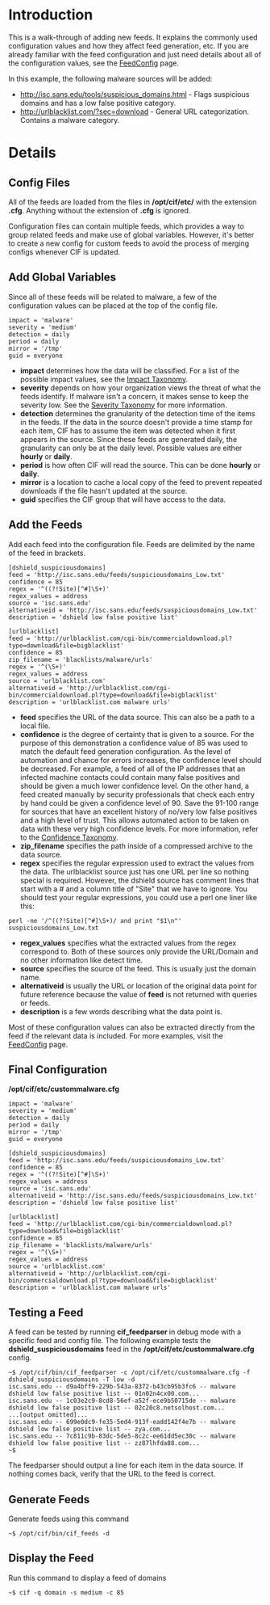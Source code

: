 # Introduction #

This is a walk-through of adding new feeds. It explains the commonly used configuration values and how they affect feed generation, etc. If you are already familiar with the feed configuration and just need details about all of the configuration values, see the [FeedConfig](FeedConfig_v0.md) page.

In this example, the following malware sources will be added:
  * http://isc.sans.edu/tools/suspicious_domains.html - Flags suspicious domains and has a low false positive category.
  * http://urlblacklist.com/?sec=download - General URL categorization. Contains a malware category.

# Details #

## Config Files ##

All of the feeds are loaded from the files in **/opt/cif/etc/** with the extension **.cfg**. Anything without the extension of **.cfg** is ignored.

Configuration files can contain multiple feeds, which provides a way to group related feeds and make use of global variables. However, it's better to create a new config for custom feeds to avoid the process of merging configs whenever CIF is updated.

## Add Global Variables ##

Since all of these feeds will be related to malware, a few of the configuration values can be placed at the top of the config file.
```
impact = 'malware'
severity = 'medium'
detection = daily
period = daily
mirror = '/tmp'
guid = everyone
```

  * **impact** determines how the data will be classified. For a list of the possible impact values, see the [Impact Taxonomy](TaxonomyImpact_v0.md).
  * **severity** depends on how your organization views the threat of what the feeds identify. If malware isn't a concern, it makes sense to keep the severity low. See the [Severity Taxonomy](TaxonomySeverity_v0.md) for more information.
  * **detection** determines the granularity of the detection time of the items in the feeds. If the data in the source doesn't provide a time stamp for each item, CIF has to assume the item was detected when it first appears in the source. Since these feeds are generated daily, the granularity can only be at the daily level. Possible values are either **hourly** or **daily**.
  * **period** is how often CIF will read the source. This can be done **hourly** or **daily**.
  * **mirror** is a location to cache a local copy of the feed to prevent repeated downloads if the file hasn't updated at the source.
  * **guid** specifies the CIF group that will have access to the data.
## Add the Feeds ##

Add each feed into the configuration file. Feeds are delimited by the name of the feed in brackets.

```
[dshield_suspiciousdomains]
feed = 'http://isc.sans.edu/feeds/suspiciousdomains_Low.txt'
confidence = 85
regex = '^((?!Site)[^#]\S+)'
regex_values = address
source = 'isc.sans.edu'
alternativeid = 'http://isc.sans.edu/feeds/suspiciousdomains_Low.txt' 
description = 'dshield low false positive list' 

[urlblacklist]
feed = 'http://urlblacklist.com/cgi-bin/commercialdownload.pl?type=download&file=bigblacklist'
confidence = 85
zip_filename = 'blacklists/malware/urls'
regex = '^(\S+)' 
regex_values = address
source = 'urlblacklist.com'
alternativeid = 'http://urlblacklist.com/cgi-bin/commercialdownload.pl?type=download&file=bigblacklist'
description = 'urlblacklist.com malware urls'

```
  * **feed** specifies the URL of the data source. This can also be a path to a local file.
  * **confidence** is the degree of certainty that is given to a source. For the purpose of this demonstration a confidence value of 85 was used to match the default feed generation configuration. As the level of automation and chance for errors increases, the confidence level should be decreased. For example, a feed of all of the IP addresses that an infected machine contacts could contain many false positives and should be given a much lower confidence level. On the other hand, a feed created manually by security professionals that check each entry by hand could be given a confidence level of 90. Save the 91-100 range for sources that have an excellent history of no/very low false positives and a high level of trust. This allows automated action to be taken on data with these very high confidence levels. For more information, refer to the [Confidence Taxonomy](TaxonomyConfidence_v0.md).
  * **zip\_filename** specifies the path inside of a compressed archive to the data source.
  * **regex** specifies the regular expression used to extract the values from the data. The urlblacklist source just has one URL per line so nothing special is required. However, the dshield source has comment lines that start with a # and a column title of "Site" that we have to ignore. You should test your regular expressions, you could use a perl one liner like this:
```
perl -ne '/^((?!Site)[^#]\S+)/ and print "$1\n"' suspiciousdomains_Low.txt
```
  * **regex\_values** specifies what the extracted values from the regex correspond to. Both of these sources only provide the URL/Domain and no other information like detect time.
  * **source** specifies the source of the feed. This is usually just the domain name.
  * **alternativeid** is usually the URL or location of the original data point for future reference because the value of **feed** is not returned with queries or feeds.
  * **description** is a few words describing what the data point is.

Most of these configuration values can also be extracted directly from the feed if the relevant data is included. For more examples, visit the [FeedConfig](FeedConfig_v0.md) page.

## Final Configuration ##
**/opt/cif/etc/custommalware.cfg**
```
impact = 'malware'
severity = 'medium'
detection = daily
period = daily
mirror = '/tmp'
guid = everyone

[dshield_suspiciousdomains]
feed = 'http://isc.sans.edu/feeds/suspiciousdomains_Low.txt'
confidence = 85
regex = '^((?!Site)[^#]\S+)'
regex_values = address
source = 'isc.sans.edu'
alternativeid = 'http://isc.sans.edu/feeds/suspiciousdomains_Low.txt' 
description = 'dshield low false positive list' 

[urlblacklist]
feed = 'http://urlblacklist.com/cgi-bin/commercialdownload.pl?type=download&file=bigblacklist'
confidence = 85
zip_filename = 'blacklists/malware/urls'
regex = '^(\S+)' 
regex_values = address
source = 'urlblacklist.com'
alternativeid = 'http://urlblacklist.com/cgi-bin/commercialdownload.pl?type=download&file=bigblacklist'
description = 'urlblacklist.com malware urls'

```

## Testing a Feed ##

A feed can be tested by running **cif\_feedparser** in debug mode with a specific feed and config file. The following example tests the **dshield\_suspiciousdomains** feed in the **/opt/cif/etc/custommalware.cfg** config.
```
~$ /opt/cif/bin/cif_feedparser -c /opt/cif/etc/custommalware.cfg -f dshield_suspiciousdomains -T low -d
isc.sans.edu -- d9a4bff9-229b-543a-8372-b43cb95b3fc6 -- malware dshield low false positive list -- 01n02n4cx00.com...
isc.sans.edu -- 1c03e2c9-8cd8-56ef-a52f-ece9b50715de -- malware dshield low false positive list -- 02c20c8.netsolhost.com...
...[output omitted]...
isc.sans.edu -- 699e0dc9-fe35-5ed4-913f-eadd142f4e7b -- malware dshield low false positive list -- zya.com...
isc.sans.edu -- 7c811c9b-83dc-5de5-8c2c-ee61dd5ec30c -- malware dshield low false positive list -- zz87lhfda88.com...
~$
```
The feedparser should output a line for each item in the data source. If  nothing comes back, verify that the URL to the feed is correct.

## Generate Feeds ##

Generate feeds using this command
```
~$ /opt/cif/bin/cif_feeds -d
```

## Display the Feed ##

Run this command to display a feed of domains
```
~$ cif -q domain -s medium -c 85
```